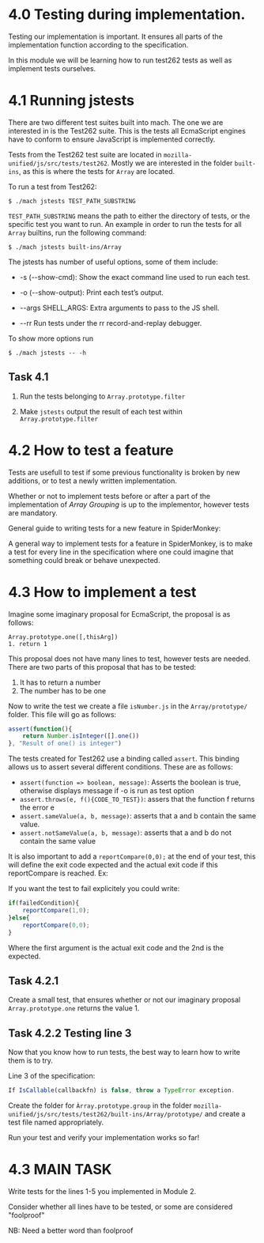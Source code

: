 # 4.0 Testing during implementation. 

Testing our implementation is important. It ensures all parts of the implementation function according to the specification. 

In this module we will be learning how to run test262 tests as well as implement tests ourselves. 


# **4.1** Running jstests

There are two different test suites built into mach. The one we are interested in is the Test262 suite. This is the tests all EcmaScript engines have to conform to ensure JavaScript is implemented correctly. 

Tests from the Test262 test suite are located in `mozilla-unified/js/src/tests/test262`. Mostly we are interested in the folder `built-ins`, as this is where the tests for `Array` are located. 

To run a test from Test262:

```console
$ ./mach jstests TEST_PATH_SUBSTRING 
```

`TEST_PATH_SUBSTRING` means the path to either the directory of tests, or the specific test you want to run. An example in order to run the tests for all `Array` builtins, run the following command:

```console
$ ./mach jstests built-ins/Array
```

The jstests has number of useful options, some of them include:

- -s (--show-cmd): Show the exact command line used to run each test.

- -o (--show-output): Print each test’s output.

- --args SHELL_ARGS: Extra arguments to pass to the JS shell.

- --rr Run tests under the rr record-and-replay debugger.

To show more options run

```console
$ ./mach jstests -- -h
```


## **Task 4.1** 

1. Run the tests belonging to `Array.prototype.filter`

2. Make `jstests` output the result of each test within `Array.prototype.filter`

# **4.2** How to test a feature

Tests are usefull to test if some previous functionality is broken by new additions, or to test a newly written implementation. 

Whether or not to implement tests before or after a part of the implementation of _Array Grouping_ is up to the implementor, however tests are mandatory. 

General guide to writing tests for a new feature in SpiderMonkey:

A general way to implement tests for a feature in SpiderMonkey, is to make a test for every line in the specification where one could imagine that something could break or behave unexpected.

# **4.3** How to implement a test

Imagine some imaginary proposal for EcmaScript, the proposal is as follows:
```
Array.prototype.one([,thisArg])
1. return 1
```

This proposal does not have many lines to test, however tests are needed. There are two parts of this proposal that has to be tested:
1. It has to return a number
2. The number has to be one

Now to write the test we create a file `isNumber.js` in the `Array/prototype/` folder. This file will go as follows:

```js
assert(function(){
    return Number.isInteger([].one())
}, "Result of one() is integer")
```

The tests created for Test262 use a binding called `assert`. This binding allows us to assert several different conditions. These are as follows:

- `assert(function => boolean, message)`: Asserts the boolean is true, otherwise displays message if -o is run as test option
- `assert.throws(e, f(){CODE_TO_TEST})`: assers that the function f returns the error e
- `assert.sameValue(a, b, message)`: asserts that a and b contain the same value.
- `assert.notSameValue(a, b, message)`: asserts that a and b do not contain the same value

It is also important to add a `reportCompare(0,0);` at the end of your test, this will define the exit code expected and the actual exit code if this reportCompare is reached. Ex:

If you want the test to fail explicitely you could write:
```js
if(failedCondition){
    reportCompare(1,0);
}else{
    reportCompare(0,0);
}
```
Where the first argument is the actual exit code and the 2nd is the expected. 


## **Task 4.2.1**

Create a small test, that ensures whether or not our imaginary proposal `Array.prototype.one` returns the value 1. 


## **Task 4.2.2** Testing line 3

Now that you know how to run tests, the best way to learn how to write them is to try.

Line 3 of the specification:
```js
If IsCallable(callbackfn) is false, throw a TypeError exception.
```

Create the folder for `Àrray.prototype.group` in the folder `mozilla-unified/js/src/tests/test262/built-ins/Array/prototype/` and create a test file named appropriately.

Run your test and verify your implementation works so far!

# **4.3** MAIN TASK

Write tests for the lines 1-5 you implemented in Module 2. 

Consider whether all lines have to be tested, or some are considered "foolproof"

NB: Need a better word than foolproof